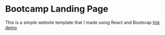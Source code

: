 # Bootcamp Landing Page


This is a simple website template that I made using React and Bootsrap
[link demo](bootcamp-project-rouge.vercel.app)
